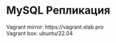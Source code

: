 <h1>MySQL Репликация</h1>

<p>
  Vagrant mirror: https://vagrant.elab.pro<br>
  Vagrant box: ubuntu/22.04<br>
</p>
